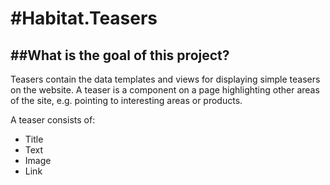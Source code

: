 #Habitat.Teasers
========

##What is the goal of this project?
--------------------------------
Teasers contain the data templates and views for displaying simple teasers on the website.
A teaser is a component on a page highlighting other areas of the site, e.g. pointing to interesting areas or products.

A teaser consists of:
* Title
* Text
* Image
* Link